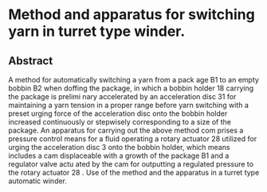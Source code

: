 # Method and apparatus for switching yarn in turret type winder.

## Abstract
A method for automatically switching a yarn from a pack age B1 to an empty bobbin B2 when doffing the package, in which a bobbin holder 18 carrying the package is prelimi nary accelerated by an acceleration disc 31 for maintaining a yarn tension in a proper range before yarn switching with a preset urging force of the acceleration disc onto the bobbin holder increased continuously or stepwisely corresponding to a size of the package. An apparatus for carrying out the above method com prises a pressure control means for a fluid operating a rotary actuator 28 utilized for urging the acceleration disc 3 onto the bobbin holder, which means includes a cam displaceable with a growth of the package B1 and a regulator valve actu ated by the cam for outputting a regulated pressure to the rotary actuator 28 . Use of the method and the apparatus in a turret type automatic winder.